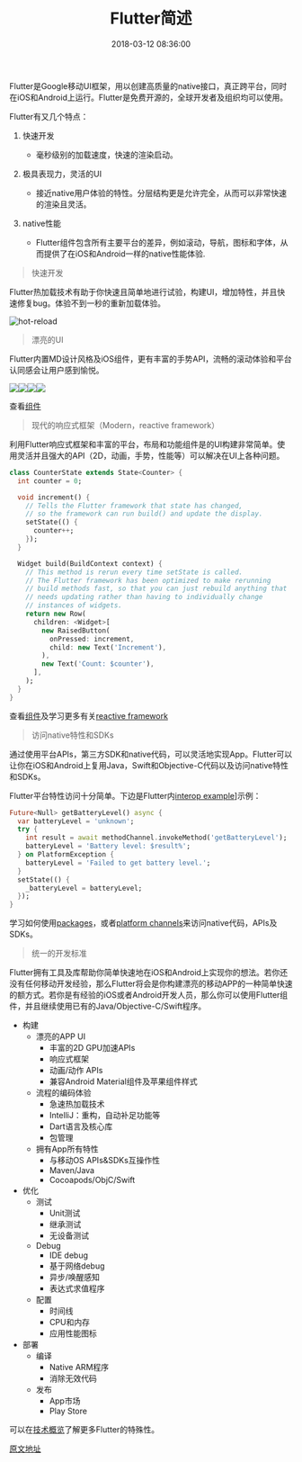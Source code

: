 ﻿---
title: Flutter简述
tags:
  - Flutter
  - Dart
categories:
  - Flutter
date: 2018-03-12 08:36:00
---

Flutter是Google移动UI框架，用以创建高质量的native接口，真正跨平台，同时在iOS和Android上运行。Flutter是免费开源的，全球开发者及组织均可以使用。

<!-- more -->
Flutter有又几个特点：

1. 快速开发
   - 毫秒级别的加载速度，快速的渲染启动。

2. 极具表现力，灵活的UI
   - 接近native用户体验的特性。分层结构更是允许完全，从而可以非常快速的渲染且灵活。

3. native性能

   - Flutter组件包含所有主要平台的差异，例如滚动，导航，图标和字体，从而提供了在iOS和Android一样的native性能体验.


> 快速开发

Flutter热加载技术有助于你快速且简单地进行试验，构建UI，增加特性，并且快速修复bug。体验不到一秒的重新加载体验。

![hot-reload](/images//flutter//flutter-introdution/hot-reload.gif)



> 漂亮的UI

Flutter内置MD设计风格及iOS组件，更有丰富的手势API，流畅的滚动体验和平台认同感会让用户感到愉悦。

![](/images//flutter//flutter-introdution/screenshot-1.png)![](/images//flutter//flutter-introdution/screenshot-2.png)![](/images//flutter//flutter-introdution/E:\Flutter_Study\screenshot-3.png)![](/images//flutter//flutter-introdution/ios-friendlychat.png)

查看[组件](https://flutter.io/widgets/)

> 现代的响应式框架（Modern，reactive framework）

利用Flutter响应式框架和丰富的平台，布局和功能组件是的UI构建非常简单。使用灵活并且强大的API（2D，动画，手势，性能等）可以解决在UI上各种问题。

```dart
class CounterState extends State<Counter> {
  int counter = 0;

  void increment() {
    // Tells the Flutter framework that state has changed,
    // so the framework can run build() and update the display.
    setState(() {
      counter++;
    });
  }

  Widget build(BuildContext context) {
    // This method is rerun every time setState is called.
    // The Flutter framework has been optimized to make rerunning
    // build methods fast, so that you can just rebuild anything that
    // needs updating rather than having to individually change
    // instances of widgets.
    return new Row(
      children: <Widget>[
        new RaisedButton(
          onPressed: increment,
          child: new Text('Increment'),
        ),
        new Text('Count: $counter'),
      ],
    );
  }
}
```


查看[组件](https://flutter.io/widgets/)及学习更多有关[reactive framework](https://flutter.io/widgets-intro/)

> 访问native特性和SDKs

通过使用平台APIs，第三方SDK和native代码，可以灵活地实现App。Flutter可以让你在iOS和Android上复用Java，Swift和Objective-C代码以及访问native特性和SDKs。

Flutter平台特性访问十分简单。下边是Flutter内[interop example](https://github.com/flutter/flutter/tree/master/examples/platform_channel)]示例：

```dart
Future<Null> getBatteryLevel() async {
  var batteryLevel = 'unknown';
  try {
    int result = await methodChannel.invokeMethod('getBatteryLevel');
    batteryLevel = 'Battery level: $result%';
  } on PlatformException {
    batteryLevel = 'Failed to get battery level.';
  }
  setState(() {
    _batteryLevel = batteryLevel;
  });
}
```

学习如何使用[packages](https://flutter.io/using-packages/)，或者[platform channels](https://flutter.io/platform-channels/)来访问native代码，APIs及SDKs。

> 统一的开发标准

Flutter拥有工具及库帮助你简单快速地在iOS和Android上实现你的想法。若你还没有任何移动开发经验，那么Flutter将会是你构建漂亮的移动APP的一种简单快速的额方式。若你是有经验的iOS或者Android开发人员，那么你可以使用Flutter组件，并且继续使用已有的Java/Objective-C/Swift程序。

- 构建
    - 漂亮的APP UI
       - 丰富的2D GPU加速APIs
       - 响应式框架
       - 动画/动作 APIs
       - 兼容Android Material组件及苹果组件样式
  - 流程的编码体验
      - 急速热加载技术
      - IntelliJ：重构，自动补足功能等
      - Dart语言及核心库
      - 包管理
  - 拥有App所有特性
      - 与移动OS APIs&SDKs互操作性
      - Maven/Java
      - Cocoapods/ObjC/Swift
- 优化
    - 测试
      - Unit测试
      - 继承测试
      - 无设备测试
   - Debug
      - IDE debug
      - 基于网络debug
      - 异步/唤醒感知
      - 表达式求值程序
   - 配置
      - 时间线
      - CPU和内存
      - 应用性能图标
- 部署
   - 编译
      - Native ARM程序
      - 消除无效代码
   - 发布
      - App市场
      - Play Store

可以在[技术概览](https://flutter.io/technical-overview/)了解更多Flutter的特殊性。

[原文地址](https://flutter.io/)

